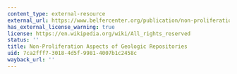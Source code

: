 ```yaml
---
content_type: external-resource
external_url: https://www.belfercenter.org/publication/non-proliferation-aspects-geologic-repositories
has_external_license_warning: true
license: https://en.wikipedia.org/wiki/All_rights_reserved
status: ''
title: Non-Proliferation Aspects of Geologic Repositories
uid: 7ca2fff7-3018-4d5f-9981-4007b1c2458c
wayback_url: ''
---
```

